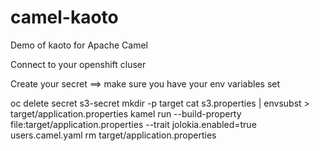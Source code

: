 # camel-kaoto
Demo of kaoto for Apache Camel

Connect to your openshift cluser

Create your secret ==> make sure you have your env variables set

oc delete secret s3-secret
mkdir -p target
cat s3.properties | envsubst > target/application.properties
kamel run --build-property file:target/application.properties --trait jolokia.enabled=true users.camel.yaml
rm target/application.properties
